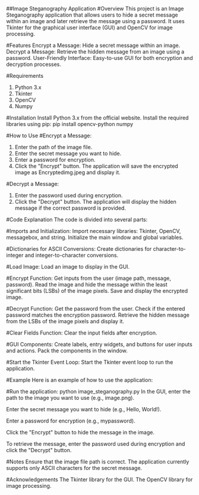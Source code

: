 ##Image Steganography Application
#Overview
This project is an Image Steganography application that allows users to hide a secret message within an image and later retrieve the message using a password. It uses Tkinter for the graphical user interface (GUI) and OpenCV for image processing.

#Features
Encrypt a Message: Hide a secret message within an image.
Decrypt a Message: Retrieve the hidden message from an image using a password.
User-Friendly Interface: Easy-to-use GUI for both encryption and decryption processes.

#Requirements
1. Python 3.x
2. Tkinter
3. OpenCV
4. Numpy

#Installation
Install Python 3.x from the official website.
Install the required libraries using pip:
      pip install opencv-python numpy
      
#How to Use
#Encrypt a Message:
1. Enter the path of the image file.
2. Enter the secret message you want to hide.
3. Enter a password for encryption.
4. Click the "Encrypt" button.
The application will save the encrypted image as Encryptedimg.jpeg and display it.

#Decrypt a Message:
1. Enter the password used during encryption.
2. Click the "Decrypt" button.
The application will display the hidden message if the correct password is provided.

#Code Explanation
The code is divided into several parts:

#Imports and Initialization:
Import necessary libraries: Tkinter, OpenCV, messagebox, and string.
Initialize the main window and global variables.

#Dictionaries for ASCII Conversions:
Create dictionaries for character-to-integer and integer-to-character conversions.

#Load Image:
Load an image to display in the GUI.

#Encrypt Function:
Get inputs from the user (image path, message, password).
Read the image and hide the message within the least significant bits (LSBs) of the image pixels.
Save and display the encrypted image.

#Decrypt Function:
Get the password from the user.
Check if the entered password matches the encryption password.
Retrieve the hidden message from the LSBs of the image pixels and display it.

#Clear Fields Function:
Clear the input fields after encryption.

#GUI Components:
Create labels, entry widgets, and buttons for user inputs and actions.
Pack the components in the window.

#Start the Tkinter Event Loop:
Start the Tkinter event loop to run the application.

#Example
Here is an example of how to use the application:

#Run the application:
    python image_steganography.py
In the GUI, enter the path to the image you want to use (e.g., image.png).

Enter the secret message you want to hide (e.g., Hello, World!).

Enter a password for encryption (e.g., mypassword).

Click the "Encrypt" button to hide the message in the image.

To retrieve the message, enter the password used during encryption and click the "Decrypt" button.

#Notes
Ensure that the image file path is correct.
The application currently supports only ASCII characters for the secret message.

#Acknowledgements
The Tkinter library for the GUI.
The OpenCV library for image processing.
